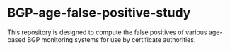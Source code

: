 # BGP-age-false-positive-study
This repository is designed to compute the false positives of various age-based BGP monitoring systems for use by certificate authorities.
